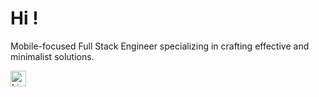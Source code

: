 # Hi !

Mobile-focused Full Stack Engineer specializing in crafting effective and minimalist solutions.

[<img src="https://img.shields.io/badge/LinkedIn-282C34?logo=linkedin&logoColor=0077B5" alt="LinkedIn logo" title="LinkedIn" height="25" />](https://www.linkedin.com/in/tobias-irastorza-504bbb18b/)

[tech_tools_anchor]: #bonjour--
[learning_now_anchor]: #learning-now
[learning_next_anchor]: #learning-next
